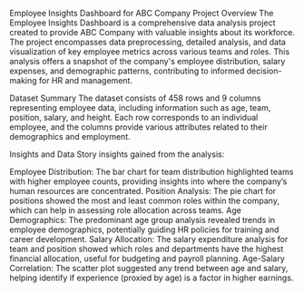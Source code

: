 Employee Insights Dashboard for ABC Company
Project Overview
The Employee Insights Dashboard is a comprehensive data analysis project created to provide ABC Company with valuable insights about its workforce. The project encompasses data preprocessing, detailed analysis, and data visualization of key employee metrics across various teams and roles. This analysis offers a snapshot of the company's employee distribution, salary expenses, and demographic patterns, contributing to informed decision-making for HR and management.

Dataset Summary
The dataset consists of 458 rows and 9 columns representing employee data, including information such as age, team, position, salary, and height. Each row corresponds to an individual employee, and the columns provide various attributes related to their demographics and employment.

Insights and Data Story
 insights gained from the analysis:

Employee Distribution: The bar chart for team distribution highlighted teams with higher employee counts, providing insights into where the company’s human resources are concentrated.
Position Analysis: The pie chart for positions showed the most and least common roles within the company, which can help in assessing role allocation across teams.
Age Demographics: The predominant age group analysis revealed trends in employee demographics, potentially guiding HR policies for training and career development.
Salary Allocation: The salary expenditure analysis for team and position showed which roles and departments have the highest financial allocation, useful for budgeting and payroll planning.
Age-Salary Correlation: The scatter plot suggested any trend between age and salary, helping identify if experience (proxied by age) is a factor in higher earnings.
